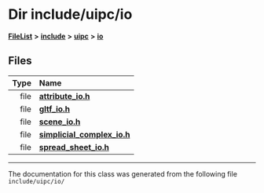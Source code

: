 

# Dir include/uipc/io



[**FileList**](files.md) **>** [**include**](dir_d44c64559bbebec7f509842c48db8b23.md) **>** [**uipc**](dir_9f30510905f1286cc334e7ecdb1aceca.md) **>** [**io**](dir_852854ea57a318f61c10cfed1155dbd7.md)












## Files

| Type | Name |
| ---: | :--- |
| file | [**attribute\_io.h**](attribute__io_8h.md) <br> |
| file | [**gltf\_io.h**](gltf__io_8h.md) <br> |
| file | [**scene\_io.h**](scene__io_8h.md) <br> |
| file | [**simplicial\_complex\_io.h**](simplicial__complex__io_8h.md) <br> |
| file | [**spread\_sheet\_io.h**](spread__sheet__io_8h.md) <br> |



























































------------------------------
The documentation for this class was generated from the following file `include/uipc/io/`


